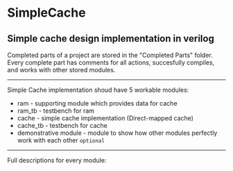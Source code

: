 # SimpleCache
## Simple cache design implementation in verilog

Completed parts of a project are stored in the "Completed Parts" folder.
Every complete part has comments for all actions, succesfully compiles, and works with other stored modules.

___

Simple Cache implementation shoud have 5 workable modules:
* ram 			            - supporting module which provides data for cache
* ram_tb			          - testbench for ram
* cache			            - simple cache implementation (Direct-mapped cache)
* cache_tb		          - testbench for cache
* demonstrative module  - module to show how other modules perfectly work with each other `optional`

___

Full descriptions for every module:
